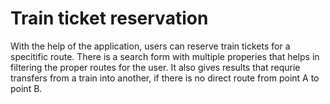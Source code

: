 # Train ticket reservation
With the help of the application, users can reserve train tickets for a specitific route. There is a search form with multiple properies that helps in filtering the proper routes for the user. It also gives results that requrie transfers from a train into another, if there is no direct route from point A to point B.

